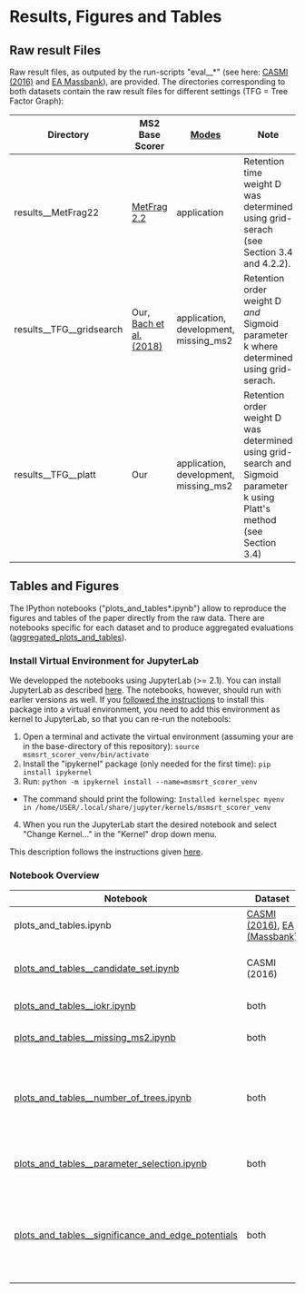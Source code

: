# Results, Figures and Tables

## Raw result Files

Raw result files, as outputed by the run-scripts "eval__*" (see here: [CASMI (2016)](/msmsrt_scorer/experiments/CASMI_2016) and [EA Massbank](/msmsrt_scorer/experiments/EA_Massbank)), are provided. The directories corresponding to both datasets contain the raw result files for different settings (TFG = Tree Factor Graph):

| Directory | MS2 Base Scorer | [Modes](/msmsrt_scorer/experiments/CASMI_2016/eval__TFG.py#L155) | Note |
| --- | --- | --- | --- |
| results__MetFrag22 | [MetFrag 2.2](https://jcheminf.biomedcentral.com/articles/10.1186/s13321-016-0115-9) | application | Retention time weight D was determined using grid-serach (see Section 3.4 and 4.2.2). |
| results__TFG__gridsearch | Our, [Bach et al. (2018)](https://academic.oup.com/bioinformatics/article/34/17/i875/5093227) | application, development, missing_ms2 | Retention order weight D _and_ Sigmoid parameter k where determined using grid-serach. |
| results__TFG__platt | Our | application, development, missing_ms2 | Retention order weight D was determined using grid-search and Sigmoid parameter k using Platt's method (see Section 3.4) | 

## Tables and Figures

The IPython notebooks ("plots_and_tables*.ipynb") allow to reproduce the figures and tables of the paper directly from the raw data. There are notebooks specific for each dataset and to produce aggregated evaluations ([aggregated_plots_and_tables](/results/aggregated_plots_and_tables)).  

### Install Virtual Environment for JupyterLab

We developped the notebooks using JupyterLab (>= 2.1). You can install JupyterLab as described [here](https://github.com/jupyterlab/jupyterlab). The notebooks, however, should run with earlier versions as well. If you [followed the instructions](https://github.com/aalto-ics-kepaco/msms_rt_score_integration#install-into-a-virtual-environment) to install this package into a virtual environment, you need to add this environment as kernel to JupyterLab, so that you can re-run the notebools: 

1. Open a terminal and activate the virtual environment (assuming your are in the base-directory of this repository): ```source msmsrt_scorer_venv/bin/activate```
2. Install the "ipykernel" package (only needed for the first time): ```pip install ipykernel```
3. Run: ```python -m ipykernel install --name=msmsrt_scorer_venv```
 - The command should print the following: ```Installed kernelspec myenv in /home/USER/.local/share/jupyter/kernels/msmsrt_scorer_venv```
4. When you run the JupyterLab start the desired notebook and select "Change Kernel..." in the "Kernel" drop down menu. 

This description follows the instructions given [here](https://janakiev.com/blog/jupyter-virtual-envs/).

### Notebook Overview

| Notebook | Dataset | Description | 
| --- | --- | --- | 
| plots_and_tables.ipynb | [CASMI (2016)](CASMI_2016/plots_and_tables.ipynb), [EA (Massbank)](EA_Massbank/plots_and_tables.ipynb) | Table 3 |
| [plots_and_tables__candidate_set.ipynb](CASMI_2016/plots_and_tables__candidate_set.ipynb) | CASMI (2016) | Effect of the candidate sets, Table 6 | 
| [plots_and_tables__iokr.ipynb](aggregated_plots_and_tables/plots_and_tables__iokr.ipynb) | both | IOKR values in Table 5 | 
| [plots_and_tables__missing_ms2.ipynb](aggregated_plots_and_tables/plots_and_tables__missing_ms2.ipynb) | both | Missing MS2 plots, Figure 4 |
| [plots_and_tables__number_of_trees.ipynb](aggregated_plots_and_tables/plots_and_tables__number_of_trees.ipynb) | both | Influence of number of spanning trees and margin type, Figure 2 |
| [plots_and_tables__parameter_selection.ipynb](aggregated_plots_and_tables/plots_and_tables__parameter_selection.ipynb) | both | Hyper-parameter selection, Figure 3 |
| [plots_and_tables__significance_and_edge_potentials](aggregated_plots_and_tables/plots_and_tables__significance_tests_and_edge_potential_function_comparison.ipynb) | both | Significance tests in Table 4 and comparison of edge potential functions Table S1 | 

